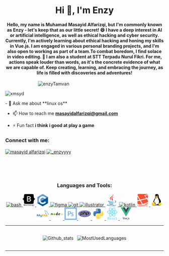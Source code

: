 <h1 align="center">Hi 👋, I'm Enzy</h1>
<h4 align="center">Hello, my name is Muhamad Masayid Alfarizqi, but I'm commonly known as Enzy - let's keep that as our little secret! 😄 I have a deep interest in AI or artificial intelligence, as well as ethical hacking and cyber security. Currently, I'm actively learning about ethical hacking and honing my skills in Vue.js. I am engaged in various personal branding projects, and I'm also open to working as part of a team.To combat boredom, I find solace in video editing. 🎥 I am also a student at STT Terpadu Nurul Fikri. For me, actions speak louder than words, as it's the concrete evidence of what we are capable of. Keep creating, learning, and embracing the journey, as life is filled with discoveries and adventures!</h4>
<img align="right" alt="enzyTamvan" width="400" src="https://media.tenor.com/2uyENRmiUt0AAAAC/coding.gif"/>

</br>
<p align="left"> <img src="https://komarev.com/ghpvc/?username=xmsyd&label=Profile%20views&color=0e75b6&style=flat" alt="xmsyd" /> </p>
- 💬 Ask me about **linux os**

- 📫 How to reach me **masayidalfarizqi@gmail.com**

- ⚡ Fun fact **i think i good at play a game**

<h3 align="left">Connect with me:</h3>
<p align="left">
<a href="https://linkedin.com/in/masayid alfarizqi" target="blank"><img align="center" src="https://raw.githubusercontent.com/rahuldkjain/github-profile-readme-generator/master/src/images/icons/Social/linked-in-alt.svg" alt="masayid alfarizqi" height="30" width="40" /></a>
<a href="https://instagram.com/_enzyyyy" target="blank"><img align="center" src="https://raw.githubusercontent.com/rahuldkjain/github-profile-readme-generator/master/src/images/icons/Social/instagram.svg" alt="_enzyyyy" height="30" width="40" /></a>
</p>
<br>
<br>
<br>
<h3 align="center">Languages and Tools:</h3>
<p align="center"> <a href="https://www.gnu.org/software/bash/" target="_blank" rel="noreferrer"> 
<img src="https://www.vectorlogo.zone/logos/gnu_bash/gnu_bash-icon.svg" alt="bash" width="40" height="40"/> </a> <a href="https://getbootstrap.com" target="_blank" rel="noreferrer"> 
<img src="https://raw.githubusercontent.com/devicons/devicon/master/icons/bootstrap/bootstrap-plain-wordmark.svg" alt="bootstrap" width="40" height="40"/> </a> <a href="https://www.cprogramming.com/" target="_blank" rel="noreferrer"> 
<img src="https://raw.githubusercontent.com/devicons/devicon/master/icons/c/c-original.svg" alt="c" width="40" height="40"/> </a> <a href="https://www.figma.com/" target="_blank" rel="noreferrer"> 
<img src="https://www.vectorlogo.zone/logos/figma/figma-icon.svg" alt="figma" width="40" height="40"/> </a> <a href="https://git-scm.com/" target="_blank" rel="noreferrer"> 
<img src="https://www.vectorlogo.zone/logos/git-scm/git-scm-icon.svg" alt="git" width="40" height="40"/> </a> <a href="https://www.adobe.com/in/products/illustrator.html" target="_blank" rel="noreferrer"> 
<img src="https://www.vectorlogo.zone/logos/adobe_illustrator/adobe_illustrator-icon.svg" alt="illustrator" width="40" height="40"/> </a> <a href="https://www.java.com" target="_blank" rel="noreferrer"> 
<img src="https://raw.githubusercontent.com/devicons/devicon/master/icons/java/java-original.svg" alt="java" width="40" height="40"/> </a> <a href="https://developer.mozilla.org/en-US/docs/Web/JavaScript" target="_blank" rel="noreferrer">  
<img src="https://www.vectorlogo.zone/logos/kotlinlang/kotlinlang-icon.svg" alt="kotlin" width="40" height="40"/> </a> <a href="https://laravel.com/" target="_blank" rel="noreferrer"> 
<img src="https://raw.githubusercontent.com/devicons/devicon/master/icons/laravel/laravel-plain-wordmark.svg" alt="laravel" width="40" height="40"/> </a> <a href="https://www.linux.org/" target="_blank" rel="noreferrer"> 
<img src="https://raw.githubusercontent.com/devicons/devicon/master/icons/linux/linux-original.svg" alt="linux" width="40" height="40"/> </a> <a href="https://www.mysql.com/" target="_blank" rel="noreferrer"> 
<img src="https://raw.githubusercontent.com/devicons/devicon/master/icons/mysql/mysql-original-wordmark.svg" alt="mysql" width="40" height="40"/> </a> <a href="https://nodejs.org" target="_blank" rel="noreferrer"> 
<img src="https://raw.githubusercontent.com/devicons/devicon/master/icons/nodejs/nodejs-original-wordmark.svg" alt="nodejs" width="40" height="40"/> </a> <a href="https://www.photoshop.com/en" target="_blank" rel="noreferrer"> 
<img src="https://raw.githubusercontent.com/devicons/devicon/master/icons/photoshop/photoshop-line.svg" alt="photoshop" width="40" height="40"/> </a> <a href="https://www.php.net" target="_blank" rel="noreferrer"> 
<img src="https://raw.githubusercontent.com/devicons/devicon/master/icons/php/php-original.svg" alt="php" width="40" height="40"/> </a> <a href="https://www.python.org" target="_blank" rel="noreferrer"> 
<img src="https://raw.githubusercontent.com/devicons/devicon/master/icons/python/python-original.svg" alt="python" width="40" height="40"/> </a> <a href="https://reactjs.org/" target="_blank" rel="noreferrer"> 
<img src="https://raw.githubusercontent.com/devicons/devicon/master/icons/react/react-original-wordmark.svg" alt="react" width="40" height="40"/> </a> <a href="https://reactnative.dev/" target="_blank" rel="noreferrer">
<img src="https://raw.githubusercontent.com/devicons/devicon/master/icons/vuejs/vuejs-original-wordmark.svg" alt="vuejs" width="40" height="40"/> </a> </p>
<hr>
</br>
<div align="center">
    <img src="https://github-readme-stats.vercel.app/api?username=Xmsyd&show_icons=true&theme=tokyonight" alt="Github_stats"/>
&nbsp;
    <img src="https://github-readme-stats.vercel.app/api/top-langs/?username=Xmsyd&theme=tokyonight&layout=compact" alt="MostUsedLanguages" height="195"/>
</div>
<br>
<hr>

